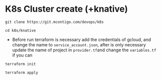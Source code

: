 # K8s Cluster create (+knative)

``git clone https://git.mcontigo.com/devops/k8s``

``cd k8s/knative``
- Before run terraform is necessary add the credentials of gcloud, and change the name to `service_account.json`, after is only necessary update the name of project in `provider.tf`and change the `variables.tf` if you can

``terraform init``

``terraform apply``
